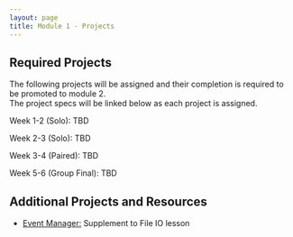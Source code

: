 ```yaml
---
layout: page
title: Module 1 - Projects
---
```


## Required Projects
The following projects will be assigned and their completion is required to be promoted to module 2.  
The project specs will be linked below as each project is assigned.


<!-- Week 1 (Ungraded): [Credit Check](./credit_check.markdown)-->
<!-- Alternate between Flash Cards and War or Peace for repeaters -->
<!-- Week 1-2 (Solo): [War or Peace](./war_or_peace/)-->
Week 1-2 (Solo): TBD  
<!-- Week 1-2 (Solo):  [Flash Cards](./flashcards/)-->
<!-- Week 2-3 (Solo): [DMV](./dmv/)-->
Week 2-3 (Solo): TBD  
<!-- Option to add more advanced option with Connect Four as other pair project -->
<!-- Week 3-4 (Paired): [Battleship](./battleship/) or [Connect Four)(./connect_four) -->
Week 3-4 (Paired): TBD  
<!-- Week 3-4 (Paired):  [Battleship](./battleship/) -->
<!-- Week 5-6 (Group Final): [Futbol](./futbol_pd/) -->
Week 5-6 (Group Final): TBD  

## Additional Projects and Resources

- [Event Manager:](./event_manager.markdown) Supplement to File IO lesson
